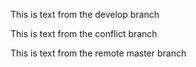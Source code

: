 This is text from the develop branch

This is text from the conflict branch

This is text from the remote master branch
